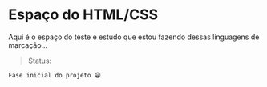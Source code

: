 <h1>Espaço do HTML/CSS</h1>
<p>Aqui é o espaço do teste e estudo que estou fazendo dessas linguagens de marcação...</p>

> Status: 

```
Fase inicial do projeto 😁

```
